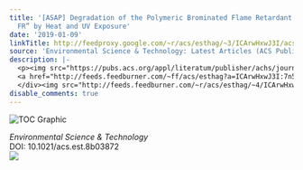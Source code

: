 ```yaml
---
title: '[ASAP] Degradation of the Polymeric Brominated Flame Retardant “Polymeric
  FR” by Heat and UV Exposure'
date: '2019-01-09'
linkTitle: http://feedproxy.google.com/~r/acs/esthag/~3/ICArwHxwJ3I/acs.est.8b03872
source: 'Environmental Science & Technology: Latest Articles (ACS Publications)'
description: |-
  <p><img src="https://pubs.acs.org/appl/literatum/publisher/achs/journals/content/esthag/0/esthag.ahead-of-print/acs.est.8b03872/20181206/images/medium/es-2018-03872x_0007.gif" alt="TOC Graphic"/></p><div><cite>Environmental Science & Technology</cite></div><div>DOI: 10.1021/acs.est.8b03872</div><div class="feedflare">
  <a href="http://feeds.feedburner.com/~ff/acs/esthag?a=ICArwHxwJ3I:7n5wo2HRgCg:yIl2AUoC8zA"><img src="http://feeds.feedburner.com/~ff/acs/esthag?d=yIl2AUoC8zA" border="0"></img></a>
  </div><img src="http://feeds.feedburner.com/~r/acs/esthag/~4/ICArwHxwJ3I" height="1" width="1" ...
disable_comments: true
---
```

<p><img src="https://pubs.acs.org/appl/literatum/publisher/achs/journals/content/esthag/0/esthag.ahead-of-print/acs.est.8b03872/20181206/images/medium/es-2018-03872x_0007.gif" alt="TOC Graphic"/></p><div><cite>Environmental Science & Technology</cite></div><div>DOI: 10.1021/acs.est.8b03872</div><div class="feedflare">
<a href="http://feeds.feedburner.com/~ff/acs/esthag?a=ICArwHxwJ3I:7n5wo2HRgCg:yIl2AUoC8zA"><img src="http://feeds.feedburner.com/~ff/acs/esthag?d=yIl2AUoC8zA" border="0"></img></a>
</div><img src="http://feeds.feedburner.com/~r/acs/esthag/~4/ICArwHxwJ3I" height="1" width="1" ...